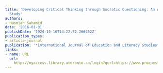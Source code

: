 ```yaml
---
title: 'Developing Critical Thinking through Socratic Questioning: An Action Research
  Study'
authors:
- Husniah Sahamid
date: '2016-01-01'
publishDate: '2024-10-10T14:22:52.266452Z'
publication_types:
- article-journal
publication: '*International Journal of Education and Literacy Studies*'
links:
- name: URL
  url: 
    http://myaccess.library.utoronto.ca/login?qurl=https://www.proquest.com/docview/1941336120?accountid=14771&bdid=38382&_bd=KmbZPRsHQYlv9yHSto5HLYHkqGE%3D
---
```

